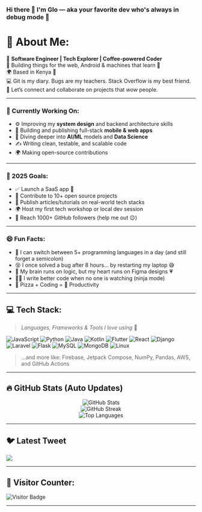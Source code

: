 ### Hi there 👋 I'm Glo — aka your favorite dev who's always in debug mode 🐞

# 💫 About Me:
🧠 **Software Engineer | Tech Explorer | Coffee-powered Coder**  
🚀 Building things for the web, Android & machines that learn 🤖  
🌍 Based in Kenya 🌱  
💻 Git is my diary. Bugs are my teachers. Stack Overflow is my best friend.  
💬 Let’s connect and collaborate on projects that *wow* people.

---

### 📌 Currently Working On:
- ⚙️ Improving my **system design** and backend architecture skills
- 📱 Building and publishing full-stack **mobile & web apps**
- 🤖 Diving deeper into **AI/ML** models and **Data Science**
- ✍️ Writing clean, testable, and scalable code
- 🌍 Making open-source contributions

---

### 🎯 2025 Goals:
- ✅ Launch a SaaS app 🔐  
- 🔼 Contribute to 10+ open source projects  
- 📘 Publish articles/tutorials on real-world tech stacks  
- 🌍 Host my first tech workshop or local dev session  
- 🌟 Reach 1000+ GitHub followers (help me out 😉)

---

### 😄 Fun Facts:
- 🤹 I can switch between 5+ programming languages in a day (and still forget a semicolon)
- 😵 I once solved a bug after 8 hours... by restarting my laptop 😅
- 🧠 My brain runs on logic, but my heart runs on Figma designs 💗
- 🐱‍💻 I write better code when no one is watching (ninja mode)
- 🍕 Pizza + Coding = 💯 Productivity

---

## 💻 Tech Stack:

> _Languages, Frameworks & Tools I love using_ 💙  

![JavaScript](https://img.shields.io/badge/-JavaScript-333?style=for-the-badge&logo=javascript&logoColor=F7DF1E)
![Python](https://img.shields.io/badge/-Python-333?style=for-the-badge&logo=python&logoColor=ffdd54)
![Java](https://img.shields.io/badge/-Java-333?style=for-the-badge&logo=java&logoColor=white)
![Kotlin](https://img.shields.io/badge/-Kotlin-333?style=for-the-badge&logo=kotlin&logoColor=white)
![Flutter](https://img.shields.io/badge/-Flutter-333?style=for-the-badge&logo=flutter&logoColor=white)
![React](https://img.shields.io/badge/-React-333?style=for-the-badge&logo=react&logoColor=61DAFB)
![Django](https://img.shields.io/badge/-Django-333?style=for-the-badge&logo=django&logoColor=white)
![Laravel](https://img.shields.io/badge/-Laravel-333?style=for-the-badge&logo=laravel&logoColor=white)
![Flask](https://img.shields.io/badge/-Flask-333?style=for-the-badge&logo=flask)
![MySQL](https://img.shields.io/badge/-MySQL-333?style=for-the-badge&logo=mysql&logoColor=white)
![MongoDB](https://img.shields.io/badge/-MongoDB-333?style=for-the-badge&logo=mongodb&logoColor=white)
![Linux](https://img.shields.io/badge/-Linux-333?style=for-the-badge&logo=linux&logoColor=black)

> ...and more like: Firebase, Jetpack Compose, NumPy, Pandas, AWS, and GitHub Actions

---

## 🔥 GitHub Stats (Auto Updates)
<p align="center">
  <img src="https://github-readme-stats.vercel.app/api?username=gloryakinyi&theme=tokyonight&show_icons=true&hide_border=false" alt="GitHub Stats" />
  <br/>
  <img src="https://github-readme-streak-stats.herokuapp.com/?user=gloryakinyi&theme=tokyonight&hide_border=false" alt="GitHub Streak" />
  <br/>
  <img src="https://github-readme-stats.vercel.app/api/top-langs/?username=gloryakinyi&layout=compact&theme=tokyonight&hide_border=false" alt="Top Languages" />
</p>

---

## 🐦 Latest Tweet
[![](https://gtce.itsvg.in/api?username=@akinyi_glory)](https://twitter.com/akinyi_glory)

---

## 🧮 Visitor Counter:
![Visitor Badge](https://visitcount.itsvg.in/api?id=gloryakinyi&icon=6&color=4)

---

<!-- 🌟 Proudly created with love and caffeine by Glo 😄 -->
<!-- Powered by GPRM: https://gprm.itsvg.in -->

